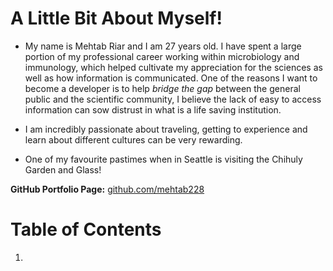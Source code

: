 
# A Little Bit About Myself! #
- My name is Mehtab Riar and I am 27 years old. I have spent a large portion of my professional career working within microbiology and immunology, which helped cultivate my appreciation for the sciences as well as how information is communicated. One of the reasons I want to become a developer is to help *bridge the gap* between the general public and the scientific community, I believe the lack of easy to access information can sow distrust in what is a life saving institution.

- I am incredibly passionate about traveling, getting to experience and learn about different cultures can be very rewarding.

- One of my favourite pastimes when in Seattle is visiting the Chihuly Garden and Glass!

**GitHub Portfolio Page:** [github.com/mehtab228](https://github.com/Mehtab228)

# Table of Contents #
1. 
